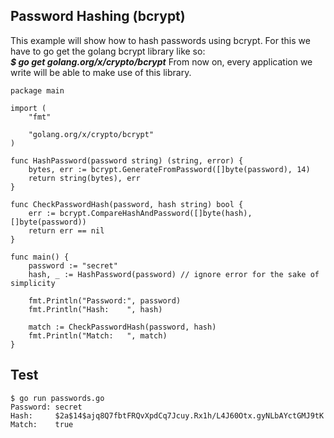 ## Password Hashing (bcrypt)

This example will show how to hash passwords using bcrypt. For this we have to go get the golang bcrypt library like so:    
***$ go get golang.org/x/crypto/bcrypt***
From now on, every application we write will be able to make use of this library.


```golang
package main

import (
    "fmt"

    "golang.org/x/crypto/bcrypt"
)

func HashPassword(password string) (string, error) {
    bytes, err := bcrypt.GenerateFromPassword([]byte(password), 14)
    return string(bytes), err
}

func CheckPasswordHash(password, hash string) bool {
    err := bcrypt.CompareHashAndPassword([]byte(hash), []byte(password))
    return err == nil
}

func main() {
    password := "secret"
    hash, _ := HashPassword(password) // ignore error for the sake of simplicity

    fmt.Println("Password:", password)
    fmt.Println("Hash:    ", hash)

    match := CheckPasswordHash(password, hash)
    fmt.Println("Match:   ", match)
}
```

## Test

```
$ go run passwords.go
Password: secret
Hash:     $2a$14$ajq8Q7fbtFRQvXpdCq7Jcuy.Rx1h/L4J60Otx.gyNLbAYctGMJ9tK
Match:    true
```

